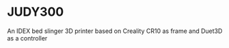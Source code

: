 # JUDY300
An IDEX bed slinger 3D printer based on Creality CR10 as frame and Duet3D as a controller 
